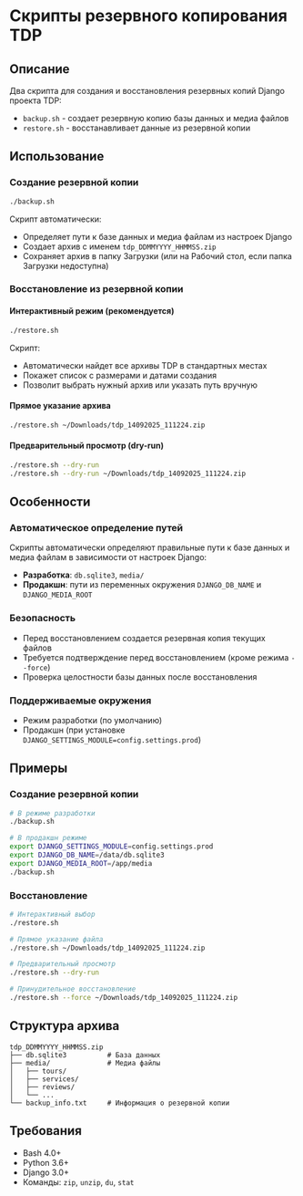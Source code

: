 # Скрипты резервного копирования TDP

## Описание

Два скрипта для создания и восстановления резервных копий Django проекта TDP:

- `backup.sh` - создает резервную копию базы данных и медиа файлов
- `restore.sh` - восстанавливает данные из резервной копии

## Использование

### Создание резервной копии

```bash
./backup.sh
```

Скрипт автоматически:
- Определяет пути к базе данных и медиа файлам из настроек Django
- Создает архив с именем `tdp_DDMMYYYY_HHMMSS.zip`
- Сохраняет архив в папку Загрузки (или на Рабочий стол, если папка Загрузки недоступна)

### Восстановление из резервной копии

#### Интерактивный режим (рекомендуется)
```bash
./restore.sh
```

Скрипт:
- Автоматически найдет все архивы TDP в стандартных местах
- Покажет список с размерами и датами создания
- Позволит выбрать нужный архив или указать путь вручную

#### Прямое указание архива
```bash
./restore.sh ~/Downloads/tdp_14092025_111224.zip
```

#### Предварительный просмотр (dry-run)
```bash
./restore.sh --dry-run
./restore.sh --dry-run ~/Downloads/tdp_14092025_111224.zip
```

## Особенности

### Автоматическое определение путей
Скрипты автоматически определяют правильные пути к базе данных и медиа файлам в зависимости от настроек Django:
- **Разработка**: `db.sqlite3`, `media/`
- **Продакшн**: пути из переменных окружения `DJANGO_DB_NAME` и `DJANGO_MEDIA_ROOT`

### Безопасность
- Перед восстановлением создается резервная копия текущих файлов
- Требуется подтверждение перед восстановлением (кроме режима `--force`)
- Проверка целостности базы данных после восстановления

### Поддерживаемые окружения
- Режим разработки (по умолчанию)
- Продакшн (при установке `DJANGO_SETTINGS_MODULE=config.settings.prod`)

## Примеры

### Создание резервной копии
```bash
# В режиме разработки
./backup.sh

# В продакшн режиме
export DJANGO_SETTINGS_MODULE=config.settings.prod
export DJANGO_DB_NAME=/data/db.sqlite3
export DJANGO_MEDIA_ROOT=/app/media
./backup.sh
```

### Восстановление
```bash
# Интерактивный выбор
./restore.sh

# Прямое указание файла
./restore.sh ~/Downloads/tdp_14092025_111224.zip

# Предварительный просмотр
./restore.sh --dry-run

# Принудительное восстановление
./restore.sh --force ~/Downloads/tdp_14092025_111224.zip
```

## Структура архива

```
tdp_DDMMYYYY_HHMMSS.zip
├── db.sqlite3          # База данных
├── media/              # Медиа файлы
│   ├── tours/
│   ├── services/
│   ├── reviews/
│   └── ...
└── backup_info.txt     # Информация о резервной копии
```

## Требования

- Bash 4.0+
- Python 3.6+
- Django 3.0+
- Команды: `zip`, `unzip`, `du`, `stat`
